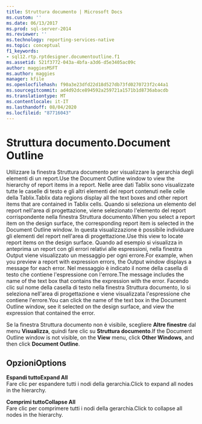 ```yaml
---
title: Struttura documento | Microsoft Docs
ms.custom: ''
ms.date: 06/13/2017
ms.prod: sql-server-2014
ms.reviewer: ''
ms.technology: reporting-services-native
ms.topic: conceptual
f1_keywords:
- sql12.rtp.rptdesigner.documentoutline.f1
ms.assetid: 521f3772-043a-4bfa-a3d6-d5e3405ac09c
author: maggiesMSFT
ms.author: maggies
manager: kfile
ms.openlocfilehash: f90a3e23dfd22d18d527db73fd0270723f2c44a1
ms.sourcegitcommit: ad4d92dce894592a259721a1571b1d8736abacdb
ms.translationtype: MT
ms.contentlocale: it-IT
ms.lasthandoff: 08/04/2020
ms.locfileid: "87716043"
---
```

# <a name="document-outline"></a><span data-ttu-id="0c9df-102">Struttura documento.</span><span class="sxs-lookup"><span data-stu-id="0c9df-102">Document Outline</span></span>
  <span data-ttu-id="0c9df-103">Utilizzare la finestra Struttura documento per visualizzare la gerarchia degli elementi di un report.</span><span class="sxs-lookup"><span data-stu-id="0c9df-103">Use the Document Outline window to view the hierarchy of report items in a report.</span></span> <span data-ttu-id="0c9df-104">Nelle aree dati Tablix sono visualizzate tutte le caselle di testo e gli altri elementi del report contenuti nelle celle della Tablix.</span><span class="sxs-lookup"><span data-stu-id="0c9df-104">Tablix data regions display all the text boxes and other report items that are contained in Tablix cells.</span></span> <span data-ttu-id="0c9df-105">Quando si seleziona un elemento del report nell'area di progettazione, viene selezionato l'elemento del report corrispondente nella finestra Struttura documento.</span><span class="sxs-lookup"><span data-stu-id="0c9df-105">When you select a report item on the design surface, the corresponding report item is selected in the Document Outline window.</span></span> <span data-ttu-id="0c9df-106">In questa visualizzazione è possibile individuare gli elementi del report nell'area di progettazione.</span><span class="sxs-lookup"><span data-stu-id="0c9df-106">Use this view to locate report items on the design surface.</span></span> <span data-ttu-id="0c9df-107">Quando ad esempio si visualizza in anteprima un report con gli errori relativi alle espressioni, nella finestra Output viene visualizzato un messaggio per ogni errore.</span><span class="sxs-lookup"><span data-stu-id="0c9df-107">For example, when you preview a report with expression errors, the Output window displays a message for each error.</span></span> <span data-ttu-id="0c9df-108">Nel messaggio è indicato il nome della casella di testo che contiene l'espressione con l'errore.</span><span class="sxs-lookup"><span data-stu-id="0c9df-108">The message includes the name of the text box that contains the expression with the error.</span></span> <span data-ttu-id="0c9df-109">Facendo clic sul nome della casella di testo nella finestra Struttura documento, lo si seleziona nell'area di progettazione e viene visualizzata l'espressione che contiene l'errore.</span><span class="sxs-lookup"><span data-stu-id="0c9df-109">You can click the name of the text box in the Document Outline window, see it selected on the design surface, and view the expression that contained the error.</span></span>  
  
 <span data-ttu-id="0c9df-110">Se la finestra Struttura documento non è visibile, scegliere **Altre finestre** dal menu **Visualizza**, quindi fare clic su **Struttura documento**.</span><span class="sxs-lookup"><span data-stu-id="0c9df-110">If the Document Outline window is not visible, on the **View** menu, click **Other Windows**, and then click **Document Outline**.</span></span>  
  
## <a name="options"></a><span data-ttu-id="0c9df-111">Opzioni</span><span class="sxs-lookup"><span data-stu-id="0c9df-111">Options</span></span>  
 <span data-ttu-id="0c9df-112">**Espandi tutto**</span><span class="sxs-lookup"><span data-stu-id="0c9df-112">**Expand All**</span></span>  
 <span data-ttu-id="0c9df-113">Fare clic per espandere tutti i nodi della gerarchia.</span><span class="sxs-lookup"><span data-stu-id="0c9df-113">Click to expand all nodes in the hierarchy.</span></span>  
  
 <span data-ttu-id="0c9df-114">**Comprimi tutto**</span><span class="sxs-lookup"><span data-stu-id="0c9df-114">**Collapse All**</span></span>  
 <span data-ttu-id="0c9df-115">Fare clic per comprimere tutti i nodi della gerarchia.</span><span class="sxs-lookup"><span data-stu-id="0c9df-115">Click to collapse all nodes in the hierarchy.</span></span>  
  
  
